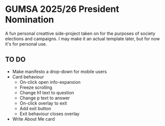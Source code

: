 # GUMSA 2025/26 President Nomination
A fun personal creattive side-project taken on for the purposes of society elections and campaigns. I may make it an actual template later, but for now it's for personal use. 


## TO DO
- Make manifesto a drop-down for mobile users
- Card behaviour
    - On-click open info-expansion
    - Freeze scrolling
    - Change h1 text to question
    - Change p text to answer
    - On-click overlay to exit
    - Add exit button
    - Exit behaviour closes overlay
- Write About Me card